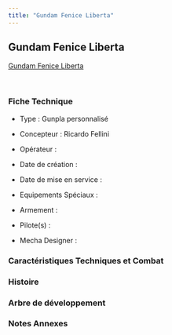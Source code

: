 ```yaml
---
title: "Gundam Fenice Liberta"
---
```


Gundam Fenice Liberta
---------------------





[Gundam Fenice Liberta](javascript:change_image_m('images/stories/saga/gundambfgmc/mechas/gundam-fenice-liberta.png');)

 

### Fiche Technique


- Type : Gunpla personnalisé
  
- Concepteur : Ricardo Fellini
  
- Opérateur : 
  
- Date de création : 
  
- Date de mise en service : 
  
- Equipements Spéciaux :




- Armement :




- Pilote(s) : 





- Mecha Designer : 


### Caractéristiques Techniques et Combat


### Histoire


### Arbre de développement


### Notes Annexes


